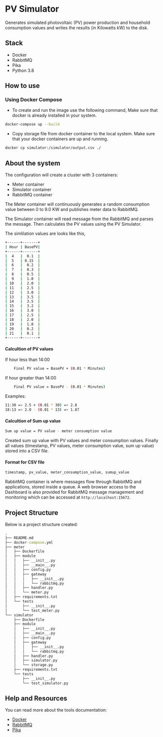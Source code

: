 # PV Simulator

Generates simulated photovoltaic (PV) power production and household consumption values and writes the results (in Kilowatts kW) to the disk.

## Stack
- Docker
- RabbitMQ
- Pika
- Python 3.8

## How to use

### Using Docker Compose
 - To create and run the image use the following command, Make sure that docker is already installed in your system.

```bash
docker-compose up --build
```

 - Copy storage file from docker container to the local system. Make sure that your docker containers are up and running.

```bash
docker cp simulator:/simulator/output.csv ./
```

## About the system

The configuration will create a cluster with 3 containers:

- Meter container
- Simulator container
- RabbitMQ container

The Meter container will continuously generates a random consumption value between 0 to 9.0 KW and publishes meter data to RabbitMQ. 

The Simulator container will read message from the RabbitMQ and parses the message. Then calculates the PV values using the PV Simulator. 

The simlilation values are looks like this,

```cmd
+------+-------+
| Hour | BasePV|
+------+-------+
|  4   |  0.1  |
|  5   | 0.15  |
|  6   |  0.2  |
|  7   |  0.3  |
|  8   |  0.5  |
|  9   |  1.0  |
| 10   |  2.0  |
| 11   |  2.5  |
| 12   |  3.0  |
| 13   |  3.5  |
| 14   |  3.5  |
| 15   |  3.2  |
| 16   |  3.0  |
| 17   |  2.5  |
| 18   |  2.0  |
| 19   |  1.0  |
| 20   |  0.2  |
| 21   |  0.1  |
+------+-------+
```

#### Calcultion of PV values

If hour less than 14:00
```bash
    Final PV value = BasePV + (0.01 * Minutes)
```
If hour greater than 14:00
```bash
    Final PV value = BasePV - (0.01 * Minutes)
```

Examples:
```bash
11:30 => 2.5 + (0.01 * 30) => 2.8
18:13 => 2.0 - (0.01 * 13) => 1.87
```

#### Calcultion of Sum up value
```bash
Sum up value = PV value - meter consumption value
```

Created sum up value with PV values and meter consumption values. Finally all values (timestamp, PV values, meter consumption value, sum up value) stored into a CSV file.

#### Format for CSV file
```bash
timestamp, pv_value, meter_consumption_value, sumup_value
```

RabbitMQ container is where messages flow through RabbitMQ and applications, stored inside a queue. A web browser access to the Dashboard is also provided for RabbitMQ message management and monitoring which can be accessed at `http://localhost:15672`.


## Project Structure
Below is a project structure created:

```cmd
.
├── README.md
├── docker-compose.yml
├── meter
│   ├── Dockerfile
│   ├── module
│   │   ├── __init__.py
│   │   ├── __main__.py
│   │   ├── config.py
│   │   ├── gateway
│   │   │   ├── __init__.py
│   │   │   └── rabbitmq.py
│   │   ├── handler.py
│   │   └── meter.py
│   ├── requirements.txt
│   └── tests
│       ├── __init__.py
│       └── test_meter.py
└── simulator
    ├── Dockerfile
    ├── module
    │   ├── __init__.py
    │   ├── __main__.py
    │   ├── config.py
    │   ├── gateway
    │   │   ├── __init__.py
    │   │   └── rabbitmq.py
    │   ├── handler.py
    │   ├── simulator.py
    │   └── storage.py
    ├── requirements.txt
    └── tests
        ├── __init__.py
        └── test_simulator.py
```

## Help and Resources
You can read more about the tools documentation:

- [Docker](https://docs.docker.com/get-started/overview/)
- [RabbitMQ](https://www.rabbitmq.com)
- [Pika](https://pika.readthedocs.io/en/stable/#)